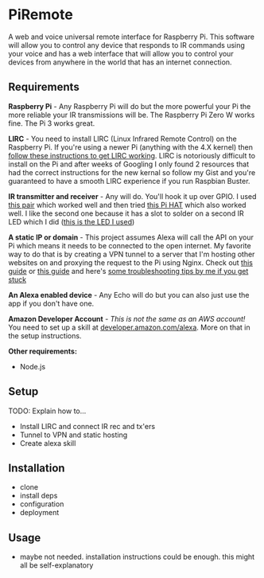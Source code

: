 # PiRemote

A web and voice universal remote interface for Raspberry Pi. This software will allow you to control any device that responds to IR commands using your voice and has a web interface that will allow you to control your devices from anywhere in the world that has an internet connection.

## Requirements

__Raspberry Pi__ - Any Raspberry Pi will do but the more powerful your Pi the more reliable your IR transmissions will be. The Raspberry Pi Zero W works fine. The Pi 3 works great.

__LIRC__ - You need to install LIRC (Linux Infrared Remote Control) on the Raspberry Pi. If you're using a newer Pi (anything with the 4.X kernel) then [follow these instructions to get LIRC working](https://gist.github.com/billpatrianakos/cb72e984d4730043fe79cbe5fc8f7941). LIRC is notoriously difficult to install on the Pi and after weeks of Googling I only found 2 resources that had the correct instructions for the new kernal so follow my Gist and you're guaranteed to have a smooth LIRC experience if you run Raspbian Buster.

__IR transmitter and receiver__ - Any will do. You'll hook it up over GPIO. I used [this pair](https://www.amazon.com/gp/product/B01E20VQD8/ref=ppx_yo_dt_b_asin_title_o09_s00?ie=UTF8&psc=1) which worked well and then tried [this Pi HAT](https://www.amazon.com/gp/product/B0713SK7RJ/ref=ppx_yo_dt_b_asin_title_o09_s00?ie=UTF8&psc=1) which also worked well. I like the second one because it has a slot to solder on a second IR LED which I did ([this is the LED I used](https://www.amazon.com/gp/product/B06VY25N8J/ref=ppx_yo_dt_b_asin_title_o02_s00?ie=UTF8&psc=1))

__A static IP or domain__ - This project assumes Alexa will call the API on your Pi which means it needs to be connected to the open internet. My favorite way to do that is by creating a VPN tunnel to a server that I'm hosting other websites on and proxying the request to the Pi using Nginx. Check out [this guide](https://www.digitalocean.com/community/tutorials/how-to-install-tinc-and-set-up-a-basic-vpn-on-ubuntu-14-04) or [this guide](https://jordancrawford.kiwi/setting-up-tinc/) and here's [some troubleshooting tips by me if you get stuck](http://billpatrianakos.me/blog/2019/07/12/access-a-raspberry-pi-from-anywhere-without-port-forwarding/)

__An Alexa enabled device__ - Any Echo will do but you can also just use the app if you don't have one.

__Amazon Developer Account__ - *This is not the same as an AWS account!* You need to set up a skill at [developer.amazon.com/alexa](https://developer.amazon.com/alexa/console/ask/create-new-skill). More on that in the setup instructions.

__Other requirements:__

- Node.js

## Setup

TODO: Explain how to...

- Install LIRC and connect IR rec and tx'ers
- Tunnel to VPN and static hosting
- Create alexa skill

## Installation

- clone
- install deps
- configuration
- deployment

## Usage

- maybe not needed. installation instructions could be enough. this might all be self-explanatory
